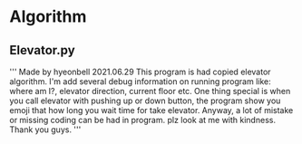 # Algorithm


## Elevator.py

'''
    Made by hyeonbell 2021.06.29
    This program is had copied elevator algorithm.
    I'm add several debug information on running program like: where am I?, elevator direction, current floor etc.
    One thing special is when you call elevator with pushing up or down button, the program show you emoji that how long you wait time for take elevator.
    Anyway, a lot of mistake or missing coding can be had in program. plz look at me with kindness. Thank you guys.
'''
